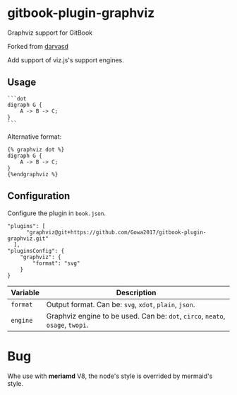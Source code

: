 # gitbook-plugin-graphviz
Graphviz support for GitBook


Forked from [darvasd](https://github.com/darvasd/gitbook-plugin-graphviz)

Add support of viz.js's support engines.

## Usage

<pre><code>```dot
digraph G {
	A -> B -> C;
}
```
</code></pre> 

Alternative format:
<pre><code>{% graphviz dot %}
digraph G {
	A -> B -> C;
}
{%endgraphviz %}
</code></pre> 



## Configuration

Configure the plugin in `book.json`.

```
"plugins": [
      "graphviz@git+https://github.com/Gowa2017/gitbook-plugin-graphviz.git"
  ],
"pluginsConfig": {
    "graphviz": {
        "format": "svg"
    }
}
``` 

| Variable | Description |
| --- | --- |
| `format` | Output format. Can be: `svg`, `xdot`, `plain`, `json`. |
| `engine` | Graphviz engine to be used. Can be: `dot`, `circo`, `neato`, `osage`, `twopi`. |

# Bug

Whe use with **meriamd** V8, the node's style is overrided by mermaid's style.

